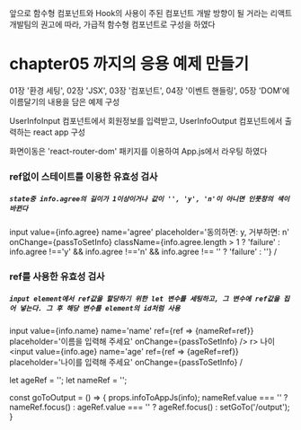 
앞으로 함수형 컴포넌트와 Hook의 사용이 주된 컴포넌트 개발 방향이 될 거라는
리액트 개발팀의 권고에 따라, 가급적 함수형 컴포넌트로 구성을 하였다

# chapter05 까지의 응용 예제 만들기

01장 '환경 세팅', 02장 'JSX', 03장 '컴포넌트', 04장 '이벤트 핸들링', 05장
'DOM'에 이름달기의 내용을 담은 예제 구성

UserInfoInput 컴포넌트에서 회원정보를 입력받고, UserInfoOutput 컴포넌트에서
출력하는 react app 구성

화면이동은 'react-router-dom' 패키지를 이용하여 App.js에서 라우팅 하였다


### ref없이 스테이트를 이용한 유효성 검사

##### `state중 info.agree의 길이가 1이상이거나 값이 '', 'y', 'n'이 아니면 인풋창의 색이 바뀐다`

input value={info.agree} name='agree'
                placeholder='동의하면: y, 거부하면: n' 
                onChange={passToSetInfo}
                className={info.agree.length > 1 ? 'failure' :
                info.agree !=='y' && info.agree !=='n' && info.agree !== ''
                  ? 'failure' : ''} /


### ref를 사용한 유효성 검사

##### `input element에서 ref값을 할당하기 위한 let 변수를 세팅하고, 그 변수에 ref값을 집어 넣는다. 그 후 해당 변수를 element의 id처럼 사용`
input value={info.name} name='name' ref={ref => {nameRef=ref}} 
                placeholder='이름을 입력해 주세요' onChange={passToSetInfo} /> </td>
          </td>r>
          <tr>
            <td> 나이 </td>
            <td> <input value={info.age} name='age' ref={ref => {ageRef=ref}} 
                placeholder='나이를 입력해 주세요' onChange={passToSetInfo} /

let ageRef = '';
let nameRef = '';                

const goToOutput = () => {
  props.infoToAppJs(info);
  nameRef.value === '' ? nameRef.focus() :
  ageRef.value === '' ? ageRef.focus() : setGoTo('/output');
}



